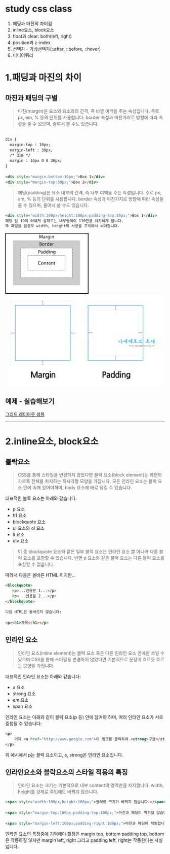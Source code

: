 # study css class

1. 패딩과 마진의 차이점
2. inline요소, block요소
3. float과 clear: both(left, right)
4. position과 z-index
5. 선택자 - 가상선택자(::after, ::before, ::hover)
6. 미디어쿼리



# 1.패딩과 마진의 차이
## 마진과 패딩의 구별

>마진(margin)은 요소와 요소와의 간격, 즉 바깥 여백을 주는 속성입니다. 주로 px, em, % 등의 단위를 사용합니다.
border 속성과 마찬가지로 방향에 따라 속성을 줄 수 있으며, 줄여서 쓸 수도 있습니다.


```html

div {
  margin-top : 10px;
  margin-left : 30px;
  /* 또는 */
  margin : 10px 0 0 30px;
}

<div style="margin-bottom:10px;">Box 1</div>
<div style="margin-top:30px;">Box 2</div>
```

>패딩(padding)은 요소 내부의 간격, 즉 내부 여백을 주는 속성입니다. 주로 px, em, % 등의 단위를 사용합니다.
border 속성과 마찬가지로 방향에 따라 속성을 줄 수 있으며, 줄여서 쓸 수도 있습니다.

```html
<div style="width:100px;height:100px;padding-top:10px;">Box 1</div>
패딩 탑 10이 더해져 실제로는 내부영역이 110만큼 차지하게 됩니다.
즉 패딩을 쓸경우 width, height의 사용을 주의해서 써야합니다.
```


![boxmodel](./img/boxmodel.png)
![marginpadding](./img/marginpadding.png)


## 예제 - 실습해보기
[그리드 레이아웃 샘플](https://gridbyexample.com/examples/)



<hr/>


# 2.inline요소, block요소

## 블락요소
>CSS를 통해 스타일을 변경하지 않았다면 블럭 요소(block element)는 화면의 가로폭 전체를 차지하는 직사각형 모양을 가집니다. 모든 인라인 요소는 블럭 요소 안에 속해 있어야하며, body 요소에 바로 담길 수 있습니다.

대표적인 블록 요소는 아래와 같습니다:

* p 요소
* h1 요소
* blockquote 요소
* ul 요소와 ol 요소
* li 요소
* div 요소

>이 중 blockquote 요소와 같은 일부 블럭 요소는 인라인 요소 뿐 아니라 다른 블럭 요소를 포함할 수 있습니다. 반면 p 요소와 같은 블럭 요소는 다른 블럭 요소를 포함할 수 없습니다.

따라서 다음은 올바른 HTML 이지만…

```html
<blockquote>
   <p>...인용문 1...</p>
   <p>...인용문 2...</p>
</blockquote>

다음 HTML은 올바르지 않습니다:

<p><h1>제목</h1></p>
```



## 인라인 요소

>인라인 요소(inline element)는 블럭 요소 혹은 다른 인라인 요소 안에만 쓰일 수 있으며 CSS를 통해 스타일을 변경하지 않았다면 기본적으로 문장이 흐르듯 흐르는 모양을 가집니다.

대표적인 인라인 요소는 아래와 같습니다:

* a 요소
* strong 요소
* em 요소
* span 요소

인라인 요소는 아래와 같이 블럭 요소(p 등) 안에 담겨야 하며, 여러 인라인 요소가 서로 중첩될 수 있습니다:

```html
<p>
    이제 <a href="http://www.google.com">이 링크를 클릭하여 <strong>구글</strong>로 이동</a> 합시다.
</p>
```

위 예시에서 p는 블럭 요소이고, a, strong은 인라인 요소입니다.


## 인라인요소와 블락요소의 스타일 적용의 특징

> 인라인 요소는 크기는 기본적으로 내부 content의 영역만큼 차지합니다. width, height를 강제로 주입해도 바뀌지 않습니다.

```html
<span style="width:100px;height:100px;">영역의 크기가 바뀌지 않습니다.</span>

<span style="margin-top:100px;padding-top:100px;">마진과 패딩이 먹히질 않습니다.</span>

<span style="margin-left:100px;padding-right:100px;">마진과 패딩이 작동합니다.</span>
```

인라인 요소의 특징중에 기억해야 할점은 margin top, bottom padding top, bottom은 작동하질 않지만 margin left, right 그리고 padding left, right는 작동한다는 사실입니다.
